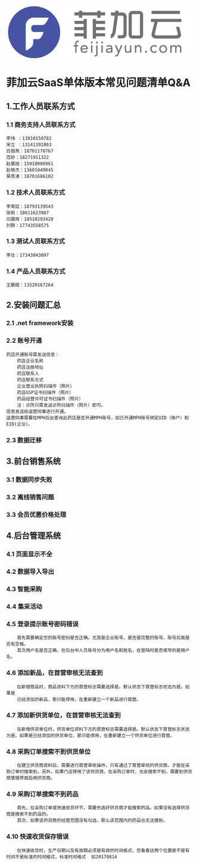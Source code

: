 ![LOGO](./images/logo.png)

# 菲加云SaaS单体版本常见问题清单Q&A

## 1.工作人员联系方式
### 1.1 商务支持人员联系方式
	李玮 ：13810150782
	宋立 ：13141392863
	白银燕：18701178767
	范妙：18271911322
	赵晨旭：15010086961
	赵艳杰：13601049045
	杲秀涛：18701686102
### 1.2 技术人员联系方式
	李育廷：18793139543
	张帆：18611623987
	闫晨辉：18510293420
	刘群：17743558575
### 1.3 测试人员联系方式
	李壮：17343043097   
### 1.4 产品人员联系方式
	王鹏程：13520187264    

## 2.安装问题汇总
### 2.1 .net framework安装
### 2.2 账号开通
	药店开通账号需发送信息：
		药店企业名称
		药店注册地址
		药店联系人
		药店联系方式
		企业营业执照扫描件（照片）
		药店GSP证书扫描件（照片）
		药品经营许可证书扫描件（照片）
		注：诊所只需发送诊所扫描件（照片）即可。
	信息发送给运营同事进行开通。
	运营同事需要在MPH后台查询此药店是否开通MPH账号，如已开通MPH账号绑定UID（用户）和EID(企业）。
		
### 2.3 数据迁移

## 3.前台销售系统
### 3.1 数据同步失败
### 3.2 离线销售问题
### 3.3 会员优惠价格处理

## 4.后台管理系统
### 4.1 页面显示不全
### 4.2 数据导入导出
### 4.3 智能采购
### 4.4 集采活动
### 4.5 登录提示账号密码错误
		首先需要确定您的账号密码是否正确。尤其是企业账号，是否是完整的账号。账号后面是否有空格。
	    其次用户名是否正确，在后台中人员账号分为用户名和姓名，在登陆时是否填写的是用户名。
### 4.6 添加新品，在首营审核无法查到
		在新增商品时，商品资料下方的首营标志需要选择是。默认状态下首营标志状态为是。如果是
		已经添加的新品，那只能停用，在重新建立一个新品进行首营。
### 4.7 添加新供货单位，在首营审核无法查到
		在新增供货单位时，供货单位资料下方的首营标志需要选择是。默认状态下首营标志状态为是。如果是已经添加的供货单位，那只能停用，在重新建立一个供货单位进行首营。
### 4.8 采购订单搜索不到供货单位
		在建立供货商资料后，需要进行首营审核操作，只有通过了首营审核的供货商，才能在采购订单时搜索到。另外，如果门店停用了该供货商，在采购订单时，也会搜索不到，需要到供货商管理界面启用供货商。
### 4.9 采购订单搜索不到药品
		首先，在采购订单或快速收货环节，需要先选好供货商才能搜索药品。如果没有选择供货商是搜索不到药品的。
		其次，如果该供货商的经营范围没有勾选，那么该范围内的药品也无法搜到。
### 4.10 快速收货保存错误
		在快速收货时，生产日期以及有效期必须是有效的时间格式，您看看这两个位置是不是有时间不是标准的时间格式，标准时间格式  如20170814

